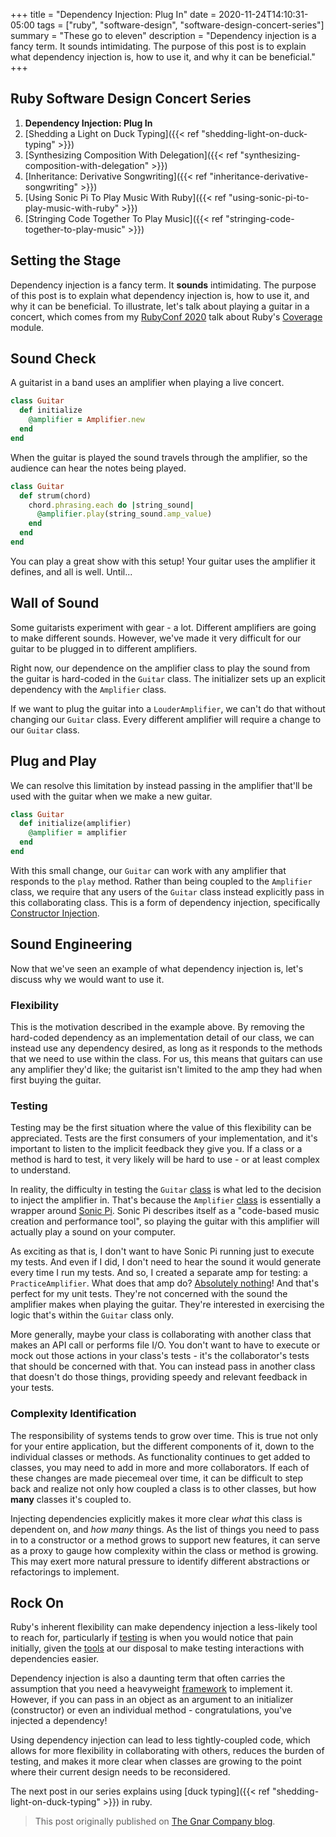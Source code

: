 +++
title = "Dependency Injection: Plug In"
date = 2020-11-24T14:10:31-05:00
tags = ["ruby", "software-design", "software-design-concert-series"]
summary = "These go to eleven"
description = "Dependency injection is a fancy term. It sounds intimidating. The purpose of this post is to explain what dependency injection is, how to use it, and why it can be beneficial."
+++

## Ruby Software Design Concert Series

1. __Dependency Injection: Plug In__
2. [Shedding a Light on Duck Typing]({{< ref "shedding-light-on-duck-typing" >}})
3. [Synthesizing Composition With Delegation]({{< ref "synthesizing-composition-with-delegation" >}})
4. [Inheritance: Derivative Songwriting]({{< ref "inheritance-derivative-songwriting" >}})
5. [Using Sonic Pi To Play Music With Ruby]({{< ref "using-sonic-pi-to-play-music-with-ruby" >}})
6. [Stringing Code Together To Play Music]({{< ref "stringing-code-together-to-play-music" >}})

## Setting the Stage

Dependency injection is a fancy term. It __sounds__ intimidating. The purpose of
this post is to explain what dependency injection is, how to use it, and why it
can be beneficial. To illustrate, let's talk about playing a guitar in a
concert, which comes from my [RubyConf 2020](https://youtu.be/EyLO0EEm3BQ)
talk about Ruby's [Coverage](https://docs.ruby-lang.org/en/master/Coverage.html) module.

## Sound Check

A guitarist in a band uses an amplifier when playing a live concert.

```ruby
class Guitar
  def initialize
    @amplifier = Amplifier.new
  end
end
```

When the guitar is played the sound travels through the amplifier, so the
audience can hear the notes being played.

```ruby
class Guitar
  def strum(chord)
    chord.phrasing.each do |string_sound|
      @amplifier.play(string_sound.amp_value)
    end
  end
end
```

You can play a great show with this setup! Your guitar uses the amplifier it
defines, and all is well. Until...

## Wall of Sound

Some guitarists experiment with gear - a lot. Different amplifiers are going to
make different sounds. However, we've made it very difficult for our guitar to
be plugged in to different amplifiers.

Right now, our dependence on the amplifier class to play the sound from the
guitar is hard-coded in the `Guitar` class. The initializer sets up an explicit
dependency with the `Amplifier` class.

If we want to plug the guitar into a `LouderAmplifier`, we can't do that without
changing our `Guitar` class. Every different amplifier will require a change to
our `Guitar` class.

## Plug and Play

We can resolve this limitation by instead passing in the amplifier that'll be
used with the guitar when we make a new guitar.

```ruby
class Guitar
  def initialize(amplifier)
    @amplifier = amplifier
  end
end
```

With this small change, our `Guitar` can work with any amplifier that responds
to the `play` method. Rather than being coupled to the `Amplifier` class, we
require that any users of the `Guitar` class instead explicitly pass in this
collaborating class. This is a form of dependency injection, specifically
[Constructor Injection](https://martinfowler.com/articles/injection.html#ConstructorInjectionWithPicocontainer).

## Sound Engineering

Now that we've seen an example of what dependency injection is, let's discuss
why we would want to use it.

### Flexibility

This is the motivation described in the example above. By removing the
hard-coded dependency as an implementation detail of our class, we can instead
use any dependency desired, as long as it responds to the methods that we need
to use within the class. For us, this means that guitars can use any amplifier
they'd like; the guitarist isn't limited to the amp they had when first buying
the guitar.

### Testing

Testing may be the first situation where the value of this flexibility can be
appreciated. Tests are the first consumers of your implementation, and it's
important to listen to the implicit feedback they give you. If a class or a
method is hard to test, it very likely will be hard to use - or at least complex
to understand.

In reality, the difficulty in testing the `Guitar` [class](https://github.com/kevin-j-m/ruby_cover_band/blob/09e7b72b38dac09d4968afe1468eda53caaf294c/lib/ruby_cover_band/instruments/guitar.rb)
is what led to the decision to inject the amplifier in. That's because the
`Amplifier` [class](https://github.com/kevin-j-m/ruby_cover_band/blob/09e7b72b38dac09d4968afe1468eda53caaf294c/lib/ruby_cover_band/amplifier.rb)
is essentially a wrapper around [Sonic Pi](https://sonic-pi.net/). Sonic Pi
describes itself as a "code-based music creation and performance tool", so
playing the guitar with this amplifier will actually play a sound on your
computer.

As exciting as that is, I don't want to have Sonic Pi running just to execute my
tests. And even if I did, I don't need to hear the sound it would generate every
time I run my tests. And so, I created a separate amp for testing: a
`PracticeAmplifier`. What does that amp do? [Absolutely nothing](https://github.com/kevin-j-m/ruby_cover_band/blob/09e7b72b38dac09d4968afe1468eda53caaf294c/lib/ruby_cover_band/practice_amplifier.rb)!
And that's perfect for my unit tests. They're not concerned with the sound the
amplifier makes when playing the guitar. They're interested in exercising the
logic that's within the `Guitar` class only.

More generally, maybe your class is collaborating with another class that makes
an API call or performs file I/O. You don't want to have to execute or mock out
those actions in your class's tests - it's the collaborator's tests that should
be concerned with that. You can instead pass in another class that doesn't do
those things, providing speedy and relevant feedback in your tests.

### Complexity Identification

The responsibility of systems tends to grow over time. This is true not only for
your entire application, but the different components of it, down to the
individual classes or methods. As functionality continues to get added to
classes, you may need to add in more and more collaborators. If each of these
changes are made piecemeal over time, it can be difficult to step back and
realize not only how coupled a class is to other classes, but how __many__
classes it's coupled to.

Injecting dependencies explicitly makes it more clear *what* this class is
dependent on, and *how many* things. As the list of things you need to pass in to
a constructor or a method grows to support new features, it can serve
as a proxy to gauge how complexity within the class or method is growing. This
may exert more natural pressure to identify different abstractions or
refactorings to implement.

## Rock On

Ruby's inherent flexibility can make dependency injection a less-likely tool to
reach for, particularly if [testing](https://dhh.dk/2012/dependency-injection-is-not-a-virtue.html) is when you would notice that pain initially, given the [tools](https://www.youtube.com/watch?v=iEfpAp2sqiw) at our
disposal to make testing interactions with dependencies easier.

Dependency injection is also a daunting term that often carries the assumption
that you need a heavyweight [framework](https://en.wikipedia.org/wiki/Dependency_injection#Dependency_injection_frameworks) to implement it. However, if you can pass in an object as an argument to an initializer (constructor) or even an individual method - congratulations, you've injected a dependency!

Using dependency injection can lead to less tightly-coupled code, which
allows for more flexibility in collaborating with others, reduces the burden of
testing, and makes it more clear when classes are growing to the point where
their current design needs to be reconsidered.

The next post in our series explains using [duck typing]({{< ref "shedding-light-on-duck-typing" >}}) in ruby.

> This post originally published on [The Gnar Company blog](https://blog.thegnar.co/dependency-injection-plug-in).
